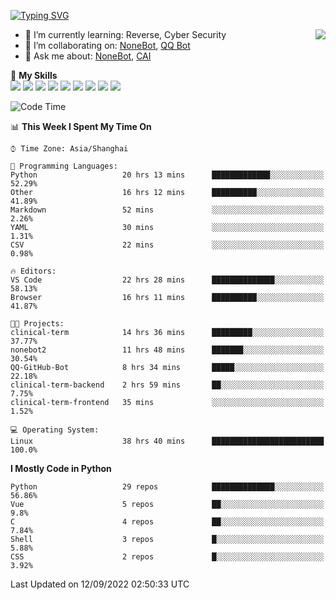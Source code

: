 [![Typing SVG](https://readme-typing-svg.herokuapp.com?size=25&duration=2500&color=8C43EA&vCenter=true&width=200&height=40&lines=Hi+there+%F0%9F%91%8B%F0%9F%8F%BB;I'm+yanyongyu)](https://git.io/typing-svg)

<a href="#">
  <img align="right" src="https://github-readme-stats.vercel.app/api?username=yanyongyu&count_private=true&show_icons=true&bg_color=15,f2f7fd,E0EAFC" />
</a>

- 🌱 I’m currently learning: Reverse, Cyber Security
- 👯 I’m collaborating on: [NoneBot](https://github.com/nonebot), [QQ Bot](https://github.com/Mrs4s/go-cqhttp)
- 💬 Ask me about: [NoneBot](https://github.com/nonebot), [CAI](https://github.com/cscs181/CAI)

🌟 **My Skills**  
![](https://img.shields.io/badge/-Python-3e74a2?style=flat-square&logo=Python&logoColor=fff)
![](https://img.shields.io/badge/-Node.js-339933?style=flat-square&logo=Node.js&logoColor=fff)
![](https://img.shields.io/badge/-Vue-4fc08d?style=flat-square&logo=Vue.js&logoColor=fff)
![](https://img.shields.io/badge/-React-2d98ce?style=flat-square&logo=React&logoColor=fff)
![](https://img.shields.io/badge/-Docker-2496ED?style=flat-square&logo=Docker&logoColor=fff)
![](https://img.shields.io/badge/-Linux-000000?style=flat-square&logo=Linux&logoColor=fff)
![](https://img.shields.io/badge/-MySQL-4479A1?style=flat-square&logo=MySQL&logoColor=fff)
![](https://img.shields.io/badge/-Redis-DC382D?style=flat-square&logo=Redis&logoColor=fff)
![](https://img.shields.io/badge/-MongoDB-47A248?style=flat-square&logo=MongoDB&logoColor=fff)

<!--START_SECTION:waka-->
![Code Time](http://img.shields.io/badge/Code%20Time-2%2C814%20hrs%2050%20mins-blue)

📊 **This Week I Spent My Time On** 

```text
⌚︎ Time Zone: Asia/Shanghai

💬 Programming Languages: 
Python                   20 hrs 13 mins      █████████████░░░░░░░░░░░░   52.29% 
Other                    16 hrs 12 mins      ██████████░░░░░░░░░░░░░░░   41.89% 
Markdown                 52 mins             ░░░░░░░░░░░░░░░░░░░░░░░░░   2.26% 
YAML                     30 mins             ░░░░░░░░░░░░░░░░░░░░░░░░░   1.31% 
CSV                      22 mins             ░░░░░░░░░░░░░░░░░░░░░░░░░   0.98%

🔥 Editors: 
VS Code                  22 hrs 28 mins      ██████████████░░░░░░░░░░░   58.13% 
Browser                  16 hrs 11 mins      ██████████░░░░░░░░░░░░░░░   41.87%

🐱‍💻 Projects: 
clinical-term            14 hrs 36 mins      █████████░░░░░░░░░░░░░░░░   37.77% 
nonebot2                 11 hrs 48 mins      ███████░░░░░░░░░░░░░░░░░░   30.54% 
QQ-GitHub-Bot            8 hrs 34 mins       █████░░░░░░░░░░░░░░░░░░░░   22.18% 
clinical-term-backend    2 hrs 59 mins       ██░░░░░░░░░░░░░░░░░░░░░░░   7.75% 
clinical-term-frontend   35 mins             ░░░░░░░░░░░░░░░░░░░░░░░░░   1.52%

💻 Operating System: 
Linux                    38 hrs 40 mins      █████████████████████████   100.0%

```

**I Mostly Code in Python** 

```text
Python                   29 repos            ██████████████░░░░░░░░░░░   56.86% 
Vue                      5 repos             ██░░░░░░░░░░░░░░░░░░░░░░░   9.8% 
C                        4 repos             ██░░░░░░░░░░░░░░░░░░░░░░░   7.84% 
Shell                    3 repos             █░░░░░░░░░░░░░░░░░░░░░░░░   5.88% 
CSS                      2 repos             █░░░░░░░░░░░░░░░░░░░░░░░░   3.92%

```



 Last Updated on 12/09/2022 02:50:33 UTC
<!--END_SECTION:waka-->
